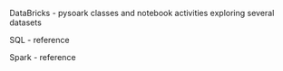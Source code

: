 DataBricks - pysoark classes and notebook activities exploring several datasets

SQL - reference

Spark - reference
